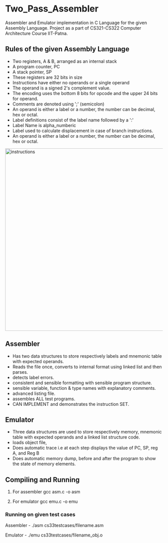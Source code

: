 # Two_Pass_Assembler

Assembler and Emulator implementation in C Language for the given Assembly Language. Project as a part of CS321-CS322 Computer Architecture Course IIT-Patna.

## Rules of the given Assembly Language

* Two registers, A & B, arranged as an internal stack
* A program counter, PC
* A stack pointer, SP
* These registers are 32 bits in size
* Instructions have either no operands or a single operand
* The operand is a signed 2's complement value.
* The encoding uses the bottom 8 bits for opcode and the upper 24 bits for operand.
* Comments are denoted using ';' (semicolon)
* An operand is either a label or a number, the number can be decimal, hex or octal.
* Label definitions consist of the label name followed by a ':'
* Label Name is alpha_numberic
* Label used to calculate displacement in case of branch instructions.
* An operand is either a label or a number, the number can be decimal, hex or octal.

<img width="581" alt="instructions" src="https://user-images.githubusercontent.com/41947720/102636143-4ab31d00-417a-11eb-9676-a6e4798f2a0e.png">

## Assembler

* Has two data structures to store respectively labels and mnemonic table with expected operands.
* Reads the file once, converts to internal format using linked list and then parses.
* detects label errors.
* consistent and sensible formatting with sensible program structure.
* sensible variable, function & type names with explanatory comments.
* advanced listing file.
* assembles ALL test programs.                                 
* CAN IMPLEMENT and demonstrates the instruction SET.

## Emulator

* Three data structures are used to store respectively memory, 	mnemonic table with expected operands and a linked list structure 	code.
* loads object file,
* Does automatic trace i.e at each step displays the value of PC, SP, reg A, and Reg B
* Does automatic memory dump, before and after the program to show the state of memory elements.

## Compiling and Running
1) For assembler
gcc asm.c -o asm

2) For emulator
gcc emu.c -o emu

### Running on given test cases
Assembler -
./asm cs33testcases/filename.asm

Emulator -
./emu cs33testcases/filename_obj.o
